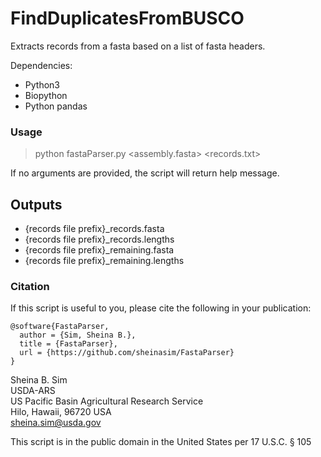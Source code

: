 # FindDuplicatesFromBUSCO 
Extracts records from a fasta based on a list of fasta headers.

Dependencies:

* Python3 
* Biopython
* Python pandas

### Usage
  
> python fastaParser.py \<assembly.fasta\> \<records.txt\>

If no arguments are provided, the script will return help message.

## Outputs

* \{records file prefix\}\_records.fasta
* \{records file prefix\}\_records.lengths
* \{records file prefix\}\_remaining.fasta
* \{records file prefix\}\_remaining.lengths

### Citation

If this script is useful to you, please cite the following in your publication:

```
@software{FastaParser,
  author = {Sim, Sheina B.},
  title = {FastaParser},
  url = {https://github.com/sheinasim/FastaParser}
}
```

Sheina B. Sim  
USDA-ARS  
US Pacific Basin Agricultural Research Service  
Hilo, Hawaii, 96720 USA  
sheina.sim@usda.gov  

This script is in the public domain in the United States per 17 U.S.C. § 105
